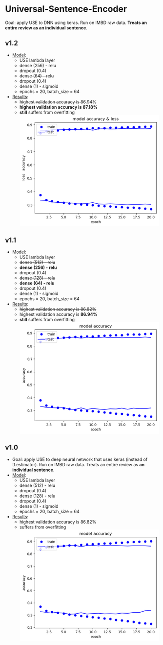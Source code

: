 # Universal-Sentence-Encoder
Goal: apply USE to DNN using keras. Run on IMBD raw data. **Treats an entire review as an individual sentence**.
## v1.2
* [Model](https://github.com/shaggyday/Universal-Sentence-Encoder/blob/master/USE/USE%2BIMBD%2Bkeras_v1.2.py):
  * USE lambda layer
  * dense (256) - relu 
  * dropout (0.4)
  * ~~dense (64) - relu~~
  * dropout (0.4)
  * dense (1) - sigmoid
  * epochs = 20, batch_size = 64
* [Results](https://github.com/shaggyday/Universal-Sentence-Encoder/blob/master/USE/USE%2BIMBD%2Bkeras_v1.2_results.pdf):
  * ~~highest validation accuracy is 86.94%~~
  * **highest validation accuracy is 87.18%**
  * **still** suffers from overfitting\
  ![Plot](https://github.com/shaggyday/Universal-Sentence-Encoder/blob/master/USE/USE%2BIMBD%2Bkeras_v1.2.plot.png)
  
## v1.1 
* [Model](https://github.com/shaggyday/Universal-Sentence-Encoder/blob/master/USE/USE%2BIMBD%2Bkeras_v1.1.py):
  * USE lambda layer
  * ~~dense (512) - relu~~
  * **dense (256) - relu** 
  * dropout (0.4)
  * ~~dense (128) - relu~~
  * **dense (64) - relu** 
  * dropout (0.4)
  * dense (1) - sigmoid
  * epochs = 20, batch_size = 64
* [Results](https://github.com/shaggyday/Universal-Sentence-Encoder/blob/master/USE/USE%2BIMBD%2Bkeras_v1.1_results.pdf):
  * ~~highest validation accuracy is 86.82%~~
  * highest validation accuracy is **86.94%**
  * **still** suffers from overfitting\
  ![Plot](https://github.com/shaggyday/Universal-Sentence-Encoder/blob/master/USE/USE%2BIMBD%2Bkeras_v1.1_plot.png)

## v1.0
* Goal: apply USE to deep neural network that uses keras (instead of tf.estimator). Run on IMBD raw data. Treats an entire review as **an individual sentence**.
* [Model](https://github.com/shaggyday/Universal-Sentence-Encoder/blob/master/USE/USE%2BIMBD%2Bkeras_v1.0.py):
  * USE lambda layer
  * dense (512) - relu
  * dropout (0.4)
  * dense (128) - relu
  * dropout (0.4)
  * dense (1) - sigmoid
  * epochs = 20, batch_size = 64
* [Results](https://github.com/shaggyday/Universal-Sentence-Encoder/blob/master/USE/USE%2BIMBD%2Bkeras%20v_1.0%20results.pdf):
  * highest validation accuracy is 86.82%
  * suffers from overfitting\
  ![Plot](https://github.com/shaggyday/Universal-Sentence-Encoder/blob/master/USE/USE%2BIMBD%2Bkeras_v_1.0_plot.png)
